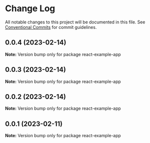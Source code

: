 # Change Log

All notable changes to this project will be documented in this file.
See [Conventional Commits](https://conventionalcommits.org) for commit guidelines.

## 0.0.4 (2023-02-14)

**Note:** Version bump only for package react-example-app

## 0.0.3 (2023-02-14)

**Note:** Version bump only for package react-example-app

## 0.0.2 (2023-02-14)

**Note:** Version bump only for package react-example-app

## 0.0.1 (2023-02-11)

**Note:** Version bump only for package react-example-app
